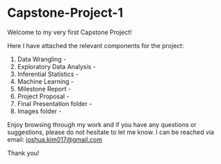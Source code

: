 # Capstone-Project-1

Welcome to my very first Capstone Project!

Here I have attached the relevant components for the project:
1) Data Wrangling - 
2) Exploratory Data Analysis -
3) Inferential Statistics - 
4) Machine Learning - 
5) Milestone Report - 
6) Project Proposal -
7) Final Presentation folder -
8) Images folder - 

Enjoy browsing through my work and if you have any questions or suggestions, please do not hesitate to let me know.
I can be reached via email: joshua.kim017@gmail.com

Thank you!
